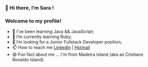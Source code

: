 ### 👋 Hi there, I’m Sara !
### Welcome to my profile!

- 👀 I've been learning Java && JavaScript;
- 🌱 I’m currently learning Ruby;
- 💞️ I’m looking for a Junior Fullstack Developer position;
- 📫 How to reach me [LinkedIn](https://www.linkedin.com/in/sararelva/) | [Hotmail](sara_relva@hotmail.com) 
- 😄 Fun fact about me ... I'm from Madeira Island (aka as Cristiano Ronaldo Island).
